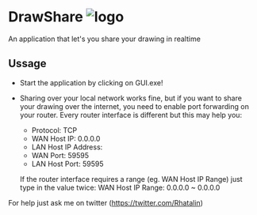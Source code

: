 # DrawShare ![logo](https://github.com/Rhatalin/DrawShare/blob/master/GUI/Resources/DrawShareLogo.png "DrawShare Logo")

An application that let's you share your drawing in realtime

## Ussage

* Start the application by clicking on GUI.exe!
* Sharing over your local network works fine, but if you want to share your drawing over the internet, you need to enable port forwarding on your router.
  Every router interface is different but this may help you:

  - Protocol: TCP
  - WAN Host IP: 0.0.0.0
  - LAN Host IP Address: <local ipv4 address of your computer>
  - WAN Port: 59595
  - LAN Host Port: 59595
  
  If the router interface requires a range (eg. WAN Host IP Range) just type in the value twice:
  WAN Host IP Range: 0.0.0.0 ~ 0.0.0.0

For help just ask me on twitter (https://twitter.com/Rhatalin)
